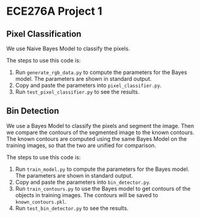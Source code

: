 # ECE276A Project 1

## Pixel Classification
We use Naive Bayes Model to classify the pixels.

The steps to use this code is:
1. Run `generate_rgb_data.py` to compute the parameters for the Bayes model. The parameters are shown in standard output.
2. Copy and paste the parameters into `pixel_classifier.py`.
3. Run `test_pixel_classifier.py` to see the results.

## Bin Detection
We use a Bayes Model to classify the pixels and segment the image.
Then we compare the contours of the segmented image to the known contours.
The known contours are computed using the same Bayes Model on the training images, so that the two are unified for comparison.

The steps to use this code is:
1. Run `train_model.py` to compute the parameters for the Bayes model. The parameters are shown in standard output.
2. Copy and paste the parameters into `bin_detector.py`.
3. Run `train_contours.py` to use the Bayes model to get contours of the objects in training images. The contours will be saved to `known_contours.pkl`.
4. Run `test_bin_detector.py` to see the results.
